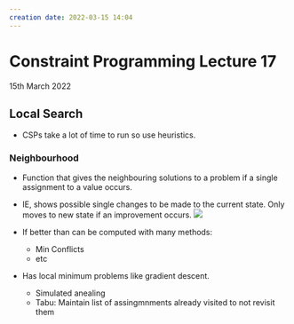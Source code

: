 ```yaml
---
creation date: 2022-03-15 14:04
---
```

#  Constraint Programming Lecture 17
15th March 2022

## Local Search
- CSPs take a lot of time to run so use heuristics.
### Neighbourhood
- Function that gives the neighbouring solutions to a problem if a single assignment to a value occurs.
- IE, shows possible single changes to be made to the current state. Only moves to new state if an improvement occurs.
![](https://ars.els-cdn.com/content/image/3-s2.0-B9780128133149000104-gr021.gif)

- If better than can be computed with many methods:
	- Min Conflicts
	- etc
- Has local minimum problems like gradient descent.
	- Simulated anealing
	- Tabu: Maintain list of assingmnments already visited to not revisit them